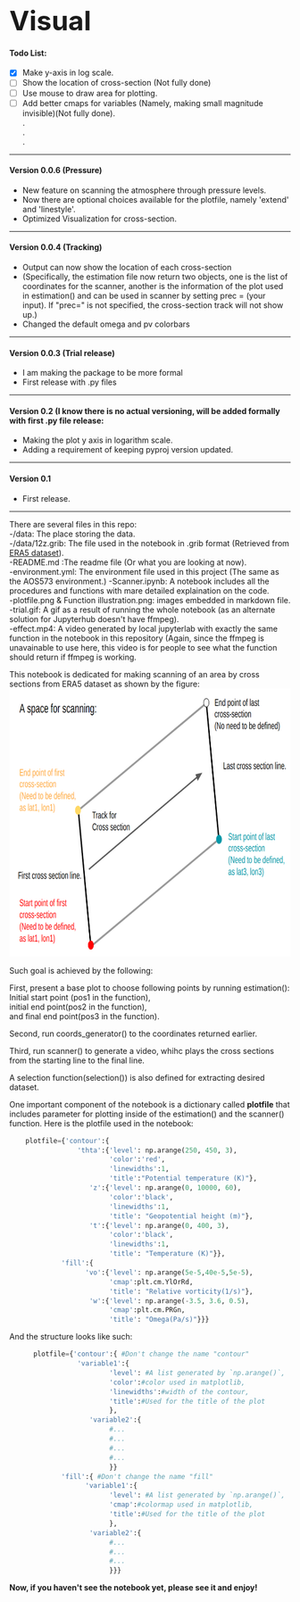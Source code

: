 # <b><font size=18>Visual</font></b>

#### Todo List:
- [x] Make y-axis in log scale.
- [ ] Show the location of cross-section (Not fully done)
- [ ] Use mouse to draw area for plotting.
- [ ] Add better cmaps for variables (Namely, making small magnitude invisible)(Not fully done).\
. \
. \
. 

---

#### Version 0.0.6 (Pressure)

- New feature on scanning the atmosphere through pressure levels.
- Now there are optional choices available for the plotfile, namely 'extend' and 'linestyle'. 
- Optimized Visualization for cross-section.

---

#### Version 0.0.4 (Tracking)

- Output can now show the location of each cross-section
- (Specifically, the estimation file now return two objects, one is the list of coordinates for the scanner, another is the information of the plot used in estimation() and can be used in scanner by setting prec = (your input). If "prec=" is not specified, the cross-section track will not show up.) 
- Changed the default omega and pv colorbars

---

#### Version 0.0.3 (Trial release)

- I am making the package to be more formal
- First release with .py files

---

#### Version 0.2 (I know there is no actual versioning, will be added formally with first .py file release:

- Making the plot y axis in logarithm scale. 
- Adding a requirement of keeping pyproj version updated. 

---

#### Version 0.1

- First release.

---

There are several files in this repo:\
-/data: The place storing the data.\
-/data/12z.grib: The file used in the notebook in .grib format (Retrieved from [ERA5 dataset](https://cds.climate.copernicus.eu/cdsapp#!/dataset/reanalysis-era5-pressure-levels?tab=form)).\
-README.md :The readme file (Or what you are looking at now).\
-environment.yml: The environment file used in this project (The same as the AOS573 environment.)
-Scanner.ipynb: A notebook includes all the procedures and functions with mare detailed explaination on the code.\
-plotfile.png & Function illustration.png: images embedded in markdown file.\
-trial.gif: A gif as a result of running the whole notebook (as an alternate solution for Jupyterhub doesn't have ffmpeg).\
-effect.mp4: A video generated by local jupyterlab with exactly the same function in the notebook in this repository (Again, since the ffmpeg is unavainable to use here, this video is for people to see what the function should return if ffmpeg is working.

This notebook is dedicated for making scanning of an area by cross sections from ERA5 dataset as shown by the figure:
<img src='Function illustration.png' width='720' height='480'/>

Such goal is achieved by the following:

First, present a base plot to choose following points by running estimation(): \
Initial start point (pos1 in the function), \
initial end point(pos2 in the function), \
and final end point(pos3 in the function).

Second, run coords_generator() to the coordinates returned earlier. 

Third, run scanner() to generate a video, whihc plays the cross sections from the starting line to the final line.

A selection function(selection()) is also defined for extracting desired dataset.

One important component of the notebook is a dictionary called <b>plotfile</b> that includes parameter for plotting inside of the estimation() and the scanner() function.
Here is the plotfile used in the notebook:
```python
    plotfile={'contour':{
                 'thta':{'level': np.arange(250, 450, 3),
                         'color':'red',
                         'linewidths':1,
                         'title':"Potential temperature (K)"},
                    'z':{'level': np.arange(0, 10000, 60),
                         'color':'black',
                         'linewidths':1, 
                         'title': "Geopotential height (m)"},
                    't':{'level': np.arange(0, 400, 3),
                         'color':'black',
                         'linewidths':1, 
                         'title': "Temperature (K)"}},
             'fill':{
                   'vo':{'level': np.arange(5e-5,40e-5,5e-5),
                         'cmap':plt.cm.YlOrRd,
                         'title': "Relative vorticity(1/s)"},
                    'w':{'level': np.arange(-3.5, 3.6, 0.5),
                         'cmap':plt.cm.PRGn,
                         'title': "Omega(Pa/s)"}}}

```
And the structure looks like such:
```python
      plotfile={'contour':{ #Don't change the name "contour"
                 'variable1':{
                         'level': #A list generated by `np.arange()`,
                         'color':#color used in matplotlib,
                         'linewidths':#width of the contour,
                         'title':#Used for the title of the plot
                         },
                    'variable2':{
                         #...
                         #...
                         #...
                         #...
                         }}
             'fill':{ #Don't change the name "fill"
                   'variable1':{
                         'level': #A list generated by `np.arange()`,
                         'cmap':#colormap used in matplotlib,
                         'title':#Used for the title of the plot
                         },
                    'variable2':{
                         #...
                         #...
                         #...
                         }}}
```                         
    
<b>Now, if you haven't see the notebook yet, please see it and enjoy!</b>
